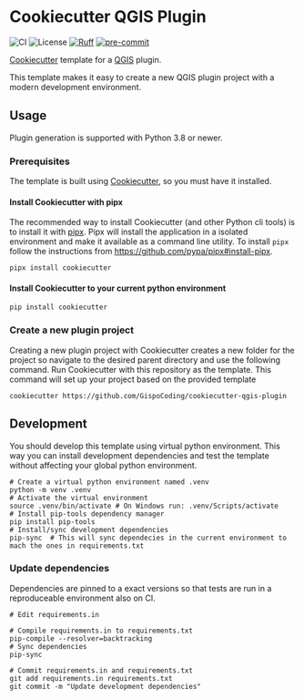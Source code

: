 # Cookiecutter QGIS Plugin

![CI](https://github.com/GispoCoding/cookiecutter-qgis-plugin/workflows/CI/badge.svg)
![License](https://img.shields.io/github/license/GispoCoding/cookiecutter-qgis-plugin)
[![Ruff](https://img.shields.io/endpoint?url=https://raw.githubusercontent.com/astral-sh/ruff/main/assets/badge/v2.json)](https://github.com/astral-sh/ruff)
[![pre-commit](https://img.shields.io/badge/pre--commit-enabled-brightgreen?logo=pre-commit&logoColor=white)](https://github.com/pre-commit/pre-commit)

[Cookiecutter](https://www.cookiecutter.io) template for a [QGIS](https://qgis.org/) plugin.

This template makes it easy to create a new QGIS plugin project with a modern development environment.

## Usage

Plugin generation is supported with Python 3.8 or newer.

### Prerequisites

The template is built using [Cookiecutter](https://www.cookiecutter.io), so you must have it installed.

#### Install Cookiecutter with pipx

The recommended way to install Cookiecutter (and other Python cli tools) is to install it with [pipx](https://pypa.github.io/pipx/). Pipx will install the application in a isolated environment and make it available as a command line utility. To install `pipx` follow the instructions from https://github.com/pypa/pipx#install-pipx.

```shell
pipx install cookiecutter
```

#### Install Cookiecutter to your current python environment

```shell
pip install cookiecutter
```

### Create a new plugin project

Creating a new plugin project with Cookiecutter creates a new folder for the project so navigate to the desired parent directory and use the following command. Run Cookiecutter with this repository as the template. This command will set up your project based on the provided template

```shell
cookiecutter https://github.com/GispoCoding/cookiecutter-qgis-plugin
```

## Development

You should develop this template using virtual python environment. This way you can install development dependencies and test the template without affecting your global python environment.

```shell
# Create a virtual python environment named .venv
python -m venv .venv
# Activate the virtual environment
source .venv/bin/activate # On Windows run: .venv/Scripts/activate
# Install pip-tools dependency manager
pip install pip-tools
# Install/sync development dependencies
pip-sync  # This will sync dependecies in the current environment to mach the ones in requirements.txt
```

### Update dependencies

Dependencies are pinned to a exact versions so that tests are run in a reproduceable environment also on CI.

```shell
# Edit requirements.in

# Compile requirements.in to requirements.txt
pip-compile --resolver=backtracking
# Sync dependencies
pip-sync

# Commit requirements.in and requirements.txt
git add requirements.in requirements.txt
git commit -m "Update development dependencies"
```
